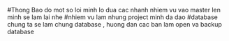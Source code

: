 #Thong Bao
do mot so loi minh lo dua cac nhanh nhiem vu vao master len minh se lam lai nhe
#nhiem vu
lam nhung project minh da dao
#database
chung ta se lam chung database , huong dan cac ban lam open va backup database

